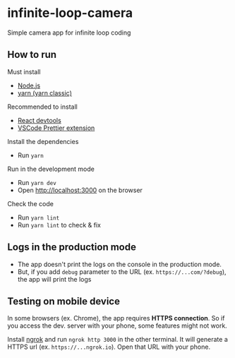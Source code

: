 # infinite-loop-camera

Simple camera app for infinite loop coding

## How to run

Must install

- [Node.js](https://nodejs.org/)
- [yarn (yarn classic)](https://classic.yarnpkg.com/en/docs/install)

Recommended to install

- [React devtools](https://chrome.google.com/webstore/detail/react-developer-tools/fmkadmapgofadopljbjfkapdkoienihi?hl=ko)
- [VSCode Prettier extension](https://marketplace.visualstudio.com/items?itemName=esbenp.prettier-vscode)

Install the dependencies

- Run `yarn`

Run in the development mode

- Run `yarn dev`
- Open <http://localhost:3000> on the browser

Check the code

- Run `yarn lint`
- Run `yarn lint` to check & fix

## Logs in the production mode

- The app doesn't print the logs on the console in the production mode.
- But, if you add `debug` parameter to the URL (ex. `https://...com/?debug`),
  the app will print the logs

## Testing on mobile device

In some browsers (ex. Chrome), the app requires **HTTPS connection**.
So if you access the dev. server with your phone, some features might not work.

Install [ngrok](https://ngrok.com/) and run `ngrok http 3000` in the other terminal.
It will generate a HTTPS url (ex. `https://...ngrok.io`). Open that URL with your phone.
